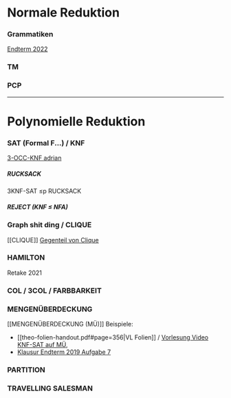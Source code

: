 
# Normale Reduktion
### Grammatiken
[Endterm 2022](https://teaching.model.in.tum.de/2024ss/theo/exams/2022_endterm_solution.pdf#page=11)


### TM


### PCP


_____
# Polynomielle Reduktion

### SAT (Formal F...) / KNF
[3-OCC-KNF adrian](https://zulip.in.tum.de/user_uploads/2/42/UpE-jYllXqIzzoZ23F8ssZqe/Theo-S12.pdf)


##### RUCKSACK
3KNF-SAT ≤p RUCKSACK

##### REJECT (KNF $\leq$ NFA)


### Graph shit ding / CLIQUE
[[CLIQUE]]
[Gegenteil von Clique](https://zulip.in.tum.de/user_uploads/2/42/UpE-jYllXqIzzoZ23F8ssZqe/Theo-S12.pdf)


### HAMILTON
Retake 2021


### COL / 3COL / FARBBARKEIT


### MENGENÜBERDECKUNG
[[MENGENÜBERDECKUNG (MÜ)]]
Beispiele: 
- [[theo-folien-handout.pdf#page=356|VL Folien]]   /   [Vorlesung Video KNF-SAT auf MÜ](https://live.rbg.tum.de/w/EidTI/43630), 
- [Klausur Endterm 2019 Aufgabe 7](https://teaching.model.in.tum.de/2024ss/theo/exams/2019_endterm_solution.pdf)



### PARTITION

### TRAVELLING SALESMAN
